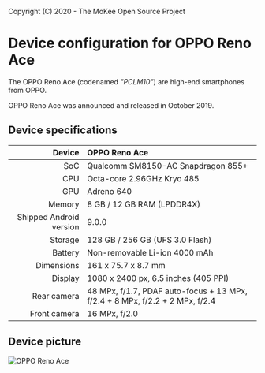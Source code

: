 Copyright (C) 2020 - The MoKee Open Source Project

Device configuration for OPPO Reno Ace
==============

The OPPO Reno Ace (codenamed _"PCLM10"_) are high-end smartphones from OPPO.

OPPO Reno Ace was announced and released in October 2019.

## Device specifications

| Device       | OPPO Reno Ace                          |
| -----------: | :------------------------------------- |
| SoC          | Qualcomm SM8150-AC Snapdragon 855+     |
| CPU          | Octa-core 2.96GHz Kryo 485             |
| GPU          | Adreno 640                             |
| Memory       | 8 GB / 12 GB RAM (LPDDR4X)              |
| Shipped Android version | 9.0.0                       |
| Storage      | 128 GB / 256 GB (UFS 3.0 Flash)        |
| Battery      | Non-removable Li-ion 4000 mAh           |
| Dimensions   | 161 x 75.7 x 8.7 mm                 |
| Display      | 1080 x 2400 px, 6.5 inches (405 PPI)   |
| Rear camera  | 48 MPx, f/1.7, PDAF auto-focus + 13 MPx, f/2.4 + 8 MPx, f/2.2 + 2 MPx, f/2.4 |
| Front camera | 16 MPx, f/2.0                          |

## Device picture

![OPPO Reno Ace](https://bbs-img-coloros-net.oss-cn-beijing.aliyuncs.com/data/oppo/2019/10/14/1571021742.png "OPPO Reno Ace")
